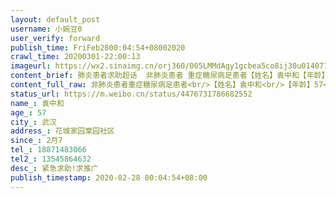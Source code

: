 ```yaml
---
layout: default_post
username: 小婉豆0
user_verify: forward
publish_time: FriFeb2800:04:54+08002020
crawl_time: 20200301-22:00:13
imageurl: https://wx2.sinaimg.cn/orj360/005LMMdAgy1gcbea5co8ij30u014077a.jpg,https://wx1.sinaimg.cn/orj360/005LMMdAgy1gcbea45p10j30u0140adb.jpg,https://wx2.sinaimg.cn/orj360/005LMMdAgy1gcbea96fq9j30u0140n5v.jpg
content_brief: 肺炎患者求助超话  非肺炎患者 重症糖尿病足患者【姓名】袁中和【年龄】57【所在城市】武汉【所在小区、社区】花城家园棠园社区【患病时间】2月7【联系方式】18871483066【其他紧急联系人】13545864632【病情描述】 紧急求助!求推广【武汉-重症糖尿病足患者，急需清创住院治疗】湖北省武 ...全文
content_full_raw: 非肺炎患者重症糖尿病足患者<br/>【姓名】袁中和<br/>【年龄】57<br/>【所在城市】武汉<br/>【所在小区、社区】花城家园棠园社区<br/>【患病时间】2月7<br/>【联系方式】18871483066<br/>【其他紧急联系人】13545864632<br/>【病情描述】紧急求助!求推广<br/>【武汉-重症糖尿病足患者，急需清创住院治疗】湖北省武汉市的一位糖尿病足患者，目前病情严重，伤口已流脓溃烂大面积出现感染，期间血糖值超高达到24-28糖尿病酮症酸中毒，多日出现恶吐，吃不下饭，半夜疼痛无法入眠，休克1次还好及时发现，联系多家医院都是不能办理住院，目前在家吃药治疗已严重到无法起床，全身无力，身体日渐衰弱，在这样等下去没有医院收留进行清创脚将截肢严重休克出现生命危险！！眼睁睁看着父亲病情一天比一天严重，每天在家换药看着父亲脚上的伤口都忍不住泪流，这些日子联系多家医院无果后，实在是没有办法了，希望求助广大的网友，能帮助联系到可以住院治疗，感激不尽！！<ahref="https://m.weibo.cn/search?containerid=231522type%3D1%26t%3D10%26q%3D%23%E6%AD%A6%E6%B1%89%E5%B8%82%E9%9D%9E%E6%96%B0%E5%86%A0%E8%82%BA%E7%82%8E%E6%82%A3%E8%80%85%E6%B1%82%E5%8A%A9%23&extparam=%23%E6%AD%A6%E6%B1%89%E5%B8%82%E9%9D%9E%E6%96%B0%E5%86%A0%E8%82%BA%E7%82%8E%E6%82%A3%E8%80%85%E6%B1%82%E5%8A%A9%23"data-hide=""><spanclass="surl-text">#武汉市非新冠肺炎患者求助#</span></a><ahref='/n/央视新闻'>@央视新闻</a><ahref='/n/人民日报'>@人民日报</a><ahref='/n/头条新闻'>@头条新闻</a><ahref='/n/观察者网'>@观察者网</a><ahref='/n/武汉晨报'>@武汉晨报</a><ahref='/n/环球时报'>@环球时报</a><ahref='/n/环球网'>@环球网</a><ahref='/n/HIV松鼠哥'>@HIV松鼠哥</a><ahref='/n/蜘蛛猴面包'>@蜘蛛猴面包</a><ahref='/n/花总'>@花总</a><ahref='/n/武心援团队'>@武心援团队</a><ahref='/n/老陶在路上'>@老陶在路上</a><ahref='/n/糖呗张丁文'>@糖呗张丁文</a><ahref='/n/湖北省人民检察院'>@湖北省人民检察院</a><adata-url="http://t.cn/R2WxQOQ"href="http://weibo.com/p/1001018008642010000000000"data-hide=""><spanclass='url-icon'><imgstyle='width:1rem;height:1rem'src='https://h5.sinaimg.cn/upload/2015/09/25/3/timeline_card_small_location_default.png'></span><spanclass="surl-text">武汉</span></a>
status_url: https://m.weibo.cn/status/4476731786682552
name_: 袁中和
age_: 57
city_: 武汉
address_: 花城家园棠园社区
since_: 2月7
tel_: 18871483066
tel2_: 13545864632
desc_: 紧急求助!求推广
publish_timestamp: 2020-02-28 00:04:54+08:00
---
```

